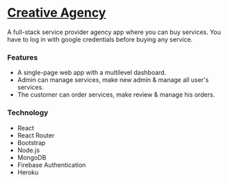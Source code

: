 # [Creative Agency](https://creativeagency-mern.web.app/)

A full-stack service provider agency app where you can buy services. You have to log in with google credentials before buying any service. 

### Features
- A single-page web app with a multilevel dashboard.
- Admin can manage services, make new admin & manage all user's services.
- The customer can order services, make review & manage his orders.


### Technology
- React
- React Router
- Bootstrap
- Node.js
- MongoDB
- Firebase Authentication
- Heroku
